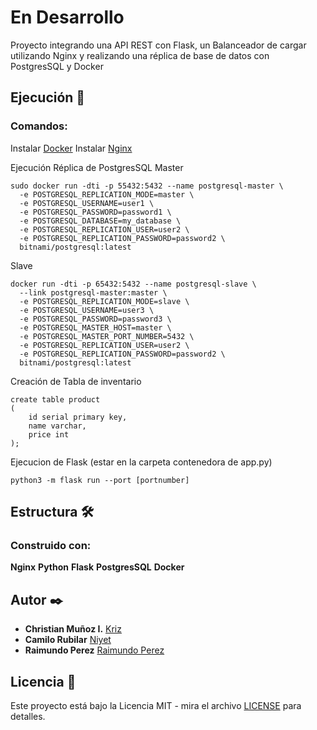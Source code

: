 # En Desarrollo
Proyecto integrando una API REST con Flask, un Balanceador de cargar utilizando Nginx y realizando una réplica de base de datos con PostgresSQL y Docker
## Ejecución 🔧



### Comandos:

Instalar [Docker](https://help.wnpower.com/hc/es/articles/360048910771-Cómo-instalar-Docker-en-tu-servidor-con-Ubuntu)
Instalar [Nginx](https://www.digitalocean.com/community/tutorials/how-to-install-nginx-on-ubuntu-20-04-es)

Ejecución Réplica de PostgresSQL
Master
~~~
sudo docker run -dti -p 55432:5432 --name postgresql-master \
  -e POSTGRESQL_REPLICATION_MODE=master \
  -e POSTGRESQL_USERNAME=user1 \
  -e POSTGRESQL_PASSWORD=password1 \
  -e POSTGRESQL_DATABASE=my_database \
  -e POSTGRESQL_REPLICATION_USER=user2 \
  -e POSTGRESQL_REPLICATION_PASSWORD=password2 \
  bitnami/postgresql:latest
~~~
Slave
~~~
docker run -dti -p 65432:5432 --name postgresql-slave \
  --link postgresql-master:master \
  -e POSTGRESQL_REPLICATION_MODE=slave \
  -e POSTGRESQL_USERNAME=user3 \
  -e POSTGRESQL_PASSWORD=password3 \
  -e POSTGRESQL_MASTER_HOST=master \
  -e POSTGRESQL_MASTER_PORT_NUMBER=5432 \
  -e POSTGRESQL_REPLICATION_USER=user2 \
  -e POSTGRESQL_REPLICATION_PASSWORD=password2 \
  bitnami/postgresql:latest
~~~
Creación de Tabla de inventario
~~~
create table product
(
    id serial primary key, 
    name varchar, 
    price int
);
~~~
Ejecucion de Flask (estar en la carpeta contenedora de app.py)
~~~
python3 -m flask run --port [portnumber]
~~~
## Estructura 🛠️

### Construido con:

**Nginx**
**Python**
**Flask**
**PostgresSQL**
**Docker**



## Autor ✒️

* **Christian Muñoz I.** [Kriz](https://github.com/Kriz300)
* **Camilo Rubilar** [Niyet](https://github.com/niyetsin)
* **Raimundo Perez** [Raimundo Perez](https://github.com/raimundoperez8)

## Licencia 📄

Este proyecto está bajo la Licencia MIT - mira el archivo [LICENSE](LICENSE) para detalles.
